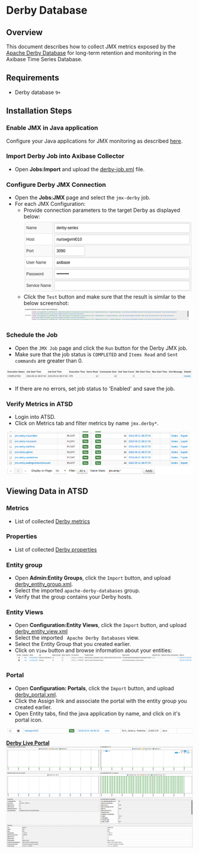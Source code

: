 # Derby Database

## Overview

This document describes how to collect JMX metrics exposed by the [Apache Derby Database](https://db.apache.org/derby/)  for long-term retention and monitoring in the Axibase Time Series Database.

## Requirements

* Derby database `9+`

## Installation Steps

### Enable JMX in Java application

Configure your Java applications for JMX monitoring as described [here](../../jmx.md).

### Import Derby Job into Axibase Collector

 * Open **Jobs:Import** and upload the [derby-job.xml](configs/derby_job.xml) file.

### Configure Derby JMX Connection

* Open the **Jobs:JMX** page and select the `jmx-derby` job.
* For each JMX Configuration:
    * Provide connection parameters to the target Derby as displayed below:
    ![](images/derby_jmx_configuration.png)
    * Click the `Test` button and make sure that the result is similar to the below screenshot:
    ![](images/derby_test_jmx_configuration.png)

### Schedule the Job

* Open the `JMX Job` page and click the `Run` button for the Derby JMX job.
* Make sure that the job status is `COMPLETED` and `Items Read` and `Sent commands` are greater than 0.

![](images/test_run.png)

* If there are no errors, set job status to 'Enabled' and save the job.

### Verify Metrics in ATSD

* Login into ATSD.
* Click on Metrics tab and filter metrics by name `jmx.derby*`.

![](images/derby_metrics.png)

## Viewing Data in ATSD

### Metrics

* List of collected [Derby metrics](metric-list.md)

### Properties

* List of collected [Derby properties](properties-list.md)


### Entity group

* Open **Admin:Entity Groups**, click the `Import` button, and upload  [derby_entity_group.xml](configs/derby_entity_group.xml).
* Select the imported `apache-derby-databases` group.
* Verify that the group contains your Derby hosts.


### Entity Views

* Open **Configuration:Entity Views**, click the `Import` button, and upload  [derby_entity_view.xml](configs/derby_entity_view.xml)
* Select the imported `	Apache Derby Databases` view.
* Select the Entity Group that you created earlier.
* Click on `View` button and browse information about your entities:
![](images/derby_entity_view.png)


### Portal

* Open **Configuration: Portals**, click the `Import` button, and upload [derby_portal.xml](configs/derby_portal.xml).
* Click the Assign link and associate the portal with the entity group you created earlier.
* Open Entity tabs, find the java application by name, and click on it's portal icon.

![](images/derby_portal_icon.png)

[**Derby Live Portal**](http://apps.axibase.com/chartlab/c4412a78)
![](images/derby_portal.png)

